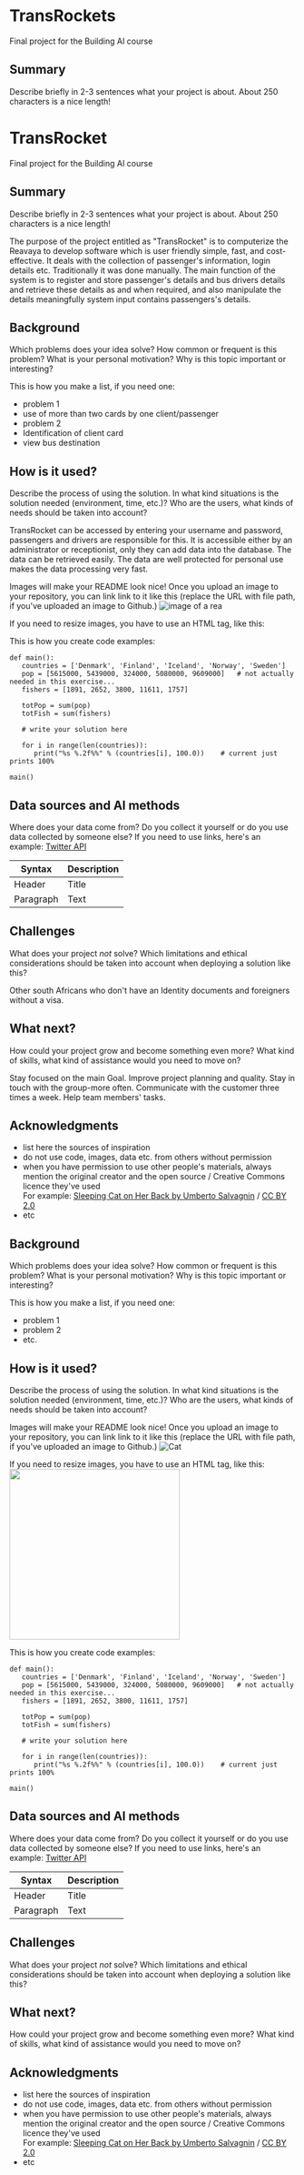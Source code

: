 
<!-- This is the markdown template for the final project of the Building AI course, 
created by Reaktor Innovations and University of Helsinki. 
Copy the template, paste it to your GitHub README and edit! -->

# TransRockets

Final project for the Building AI course

## Summary

Describe briefly in 2-3 sentences what your project is about. About 250 characters is a nice length! 
<!-- This is the markdown template for the final project of the Building AI course, 
created by Reaktor Innovations and University of Helsinki. 
Copy the template, paste it to your GitHub README and edit! -->

# TransRocket

Final project for the Building AI course

## Summary

Describe briefly in 2-3 sentences what your project is about. About 250 characters is a nice length! 

The purpose of the project entitled as "TransRocket" is to computerize the Reavaya to develop software which is user friendly simple, fast, and cost-effective. It deals with the collection of passenger's information, login details etc. Traditionally it was done manually. The main function of the system is to register and store passenger's details and bus drivers details and retrieve these details as and when required, and also manipulate the details meaningfully system input contains passengers's details.

## Background

Which problems does your idea solve? How common or frequent is this problem? What is your personal motivation? Why is this topic important or interesting?

This is how you make a list, if you need one:
* problem 1
* use of more than two cards by one client/passenger
* problem 2
* Identification of client card
* view bus destination


## How is it used?

Describe the process of using the solution. In what kind situations is the solution needed (environment, time, etc.)? Who are the users, what kinds of needs should be taken into account?

TransRocket can be accessed by entering your username and password, passengers and drivers are responsible for this. It is accessible either by an administrator or receptionist, only they can add data into the database. The data can be retrieved easily.
The data are well protected for personal use makes the data processing very fast.

Images will make your README look nice!
Once you upload an image to your repository, you can link link to it like this (replace the URL with file path, if you've uploaded an image to Github.)
![image of a rea](/rea.jpg)


If you need to resize images, you have to use an HTML tag, like this:


This is how you create code examples:
```
def main():
   countries = ['Denmark', 'Finland', 'Iceland', 'Norway', 'Sweden']
   pop = [5615000, 5439000, 324000, 5080000, 9609000]   # not actually needed in this exercise...
   fishers = [1891, 2652, 3800, 11611, 1757]

   totPop = sum(pop)
   totFish = sum(fishers)

   # write your solution here

   for i in range(len(countries)):
      print("%s %.2f%%" % (countries[i], 100.0))    # current just prints 100%

main()
```


## Data sources and AI methods
Where does your data come from? Do you collect it yourself or do you use data collected by someone else?
If you need to use links, here's an example:
[Twitter API](https://developer.twitter.com/en/docs)

| Syntax      | Description |
| ----------- | ----------- |
| Header      | Title       |
| Paragraph   | Text        |

## Challenges

What does your project _not_ solve? Which limitations and ethical considerations should be taken into account when deploying a solution like this?

Other south Africans who  don't have an Identity documents and foreigners without a visa.

## What next?

How could your project grow and become something even more? What kind of skills, what kind of assistance would you  need to move on? 

Stay focused on the main Goal.
Improve project planning and quality.
Stay in touch with the group-more often.
Communicate with the customer three times a week.
Help team members' tasks.


## Acknowledgments

* list here the sources of inspiration 
* do not use code, images, data etc. from others without permission
* when you have permission to use other people's materials, always mention the original creator and the open source / Creative Commons licence they've used
  <br>For example: [Sleeping Cat on Her Back by Umberto Salvagnin](https://commons.wikimedia.org/wiki/File:Sleeping_cat_on_her_back.jpg#filelinks) / [CC BY 2.0](https://creativecommons.org/licenses/by/2.0)
* etc

## Background

Which problems does your idea solve? How common or frequent is this problem? What is your personal motivation? Why is this topic important or interesting?

This is how you make a list, if you need one:
* problem 1
* problem 2
* etc.


## How is it used?

Describe the process of using the solution. In what kind situations is the solution needed (environment, time, etc.)? Who are the users, what kinds of needs should be taken into account?

Images will make your README look nice!
Once you upload an image to your repository, you can link link to it like this (replace the URL with file path, if you've uploaded an image to Github.)
![Cat](https://upload.wikimedia.org/wikipedia/commons/5/5e/Sleeping_cat_on_her_back.jpg)

If you need to resize images, you have to use an HTML tag, like this:
<img src="https://upload.wikimedia.org/wikipedia/commons/5/5e/Sleeping_cat_on_her_back.jpg" width="300">

This is how you create code examples:
```
def main():
   countries = ['Denmark', 'Finland', 'Iceland', 'Norway', 'Sweden']
   pop = [5615000, 5439000, 324000, 5080000, 9609000]   # not actually needed in this exercise...
   fishers = [1891, 2652, 3800, 11611, 1757]

   totPop = sum(pop)
   totFish = sum(fishers)

   # write your solution here

   for i in range(len(countries)):
      print("%s %.2f%%" % (countries[i], 100.0))    # current just prints 100%

main()
```


## Data sources and AI methods
Where does your data come from? Do you collect it yourself or do you use data collected by someone else?
If you need to use links, here's an example:
[Twitter API](https://developer.twitter.com/en/docs)

| Syntax      | Description |
| ----------- | ----------- |
| Header      | Title       |
| Paragraph   | Text        |

## Challenges

What does your project _not_ solve? Which limitations and ethical considerations should be taken into account when deploying a solution like this?

## What next?

How could your project grow and become something even more? What kind of skills, what kind of assistance would you  need to move on? 


## Acknowledgments

* list here the sources of inspiration 
* do not use code, images, data etc. from others without permission
* when you have permission to use other people's materials, always mention the original creator and the open source / Creative Commons licence they've used
  <br>For example: [Sleeping Cat on Her Back by Umberto Salvagnin](https://commons.wikimedia.org/wiki/File:Sleeping_cat_on_her_back.jpg#filelinks) / [CC BY 2.0](https://creativecommons.org/licenses/by/2.0)
* etc

